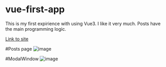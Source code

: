 # vue-first-app
This is my first expirience with using Vue3. I like it very much. Posts have the main programming logic.

[Link to site](https://earnest-cheesecake-d32d71.netlify.app/)

#Posts page
![image](https://github.com/AlexanderZarubin/vue-first-app/assets/82836455/e20675e6-c758-4c73-aa56-28791f8b7f23)

#ModalWindow
![image](https://github.com/AlexanderZarubin/vue-first-app/assets/82836455/a5a55c90-a532-4c6a-9775-5373a72c2446)
